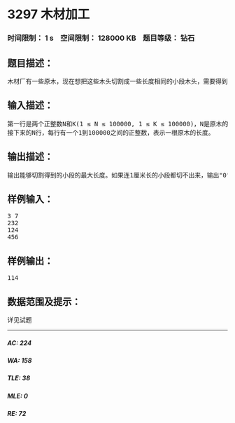# 3297 木材加工   
### 时间限制： 1 s&nbsp;&nbsp;&nbsp;&nbsp;空间限制： 128000 KB&nbsp;&nbsp;&nbsp;&nbsp;题目等级： 钻石  
## 题目描述：  

<pre>
木材厂有一些原木，现在想把这些木头切割成一些长度相同的小段木头，需要得到的小段的数目是给定了。当然，我们希望得到的小段越长越好，你的任务是计算能够得到的小段木头的最大长度。 木头长度的单位是厘米。原木的长度都是正整数，我们要求切割得到的小段木头的长度也要求是正整数。
</pre>
  
  
## 输入描述：  

<pre>
第一行是两个正整数N和K(1 ≤ N ≤ 100000, 1 ≤ K ≤ 100000)，N是原木的数目，K是需要得到的小段的数目。  
接下来的N行，每行有一个1到100000之间的正整数，表示一根原木的长度。
</pre>
  
  
## 输出描述：  

<pre>
输出能够切割得到的小段的最大长度。如果连1厘米长的小段都切不出来，输出"0"。
</pre>
  
  
## 样例输入：  

<pre>
3 7
232
124
456
</pre>
  
  
## 样例输出：  

<pre>
114
</pre>
  
  
## 数据范围及提示：  

<pre>
详见试题
</pre>
  
  
***  

##### AC: 224  
##### WA: 158  
##### TLE: 38  
##### MLE: 0  
##### RE: 72  
